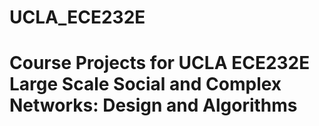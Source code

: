 # UCLA_ECE232E
# Course Projects for UCLA ECE232E Large Scale Social and Complex Networks: Design and Algorithms
